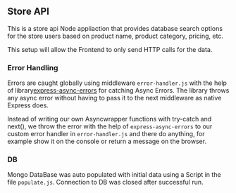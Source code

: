 ## Store API

This is a store api Node appliaction that provides database search options for
the store users based on product name, product category, pricing, etc.

This setup will allow the Frontend to only send HTTP calls for the data.

### Error Handling

Errors are caught globally using middleware `error-handler.js` with the help of
library[express-async-errors](https://www.npmjs.com/package/express-async-errors)
for catching Async Errors. The library throws any async error without having to
pass it to the next middleware as native Express does.

Instead of writing our own Asyncwrapper functions with try-catch and next(), we
throw the error with the help of `express-async-errors` to our custom error
handler in `error-handler.js` and there do anything, for example show it on the
console or return a message on the browser.

### DB

Mongo DataBase was auto populated with initial data using a Script in the file
`populate.js`. Connection to DB was closed after successful run.
